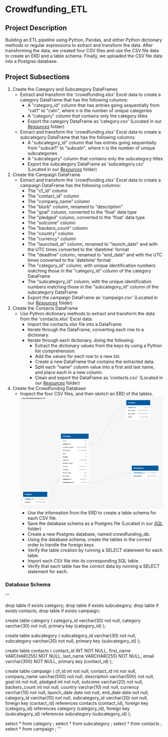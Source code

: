 # Crowdfunding_ETL

## **Project Description**

Building an ETL pipeline using Python, Pandas, and either Python dictionary methods or regular expressions to extract and transform the data. After transforming the data, we created four CSV files and use the CSV file data to create an ERD and a table schema. Finally, we uploaded the CSV file data into a Postgres database.

## **Project Subsections**

1. Create the Category and Subcategory DataFrames
    - Extract and transform the 'crowdfunding.xlsx' Excel data to create a category DataFrame that has the following columns:
        - A "category_id" column that has entries going sequentially from "cat1" to "catn", where n is the number of unique categories
        - A "category" column that contains only the category titles
        - Export the category DataFrame as 'category.csv' (Located in our *[Resources](Resources)* folder)
    - Extract and transform the 'crowdfunding.xlsx' Excel data to create a subcategory DataFrame that has the following columns:
        - A "subcategory_id" column that has entries going sequentially from "subcat1" to "subcat*n*", where *n* is the number of unique subcategories
        - A "subcategory" column that contains only the subcategory titles
        - Export the subcategory DataFrame as 'subcategory.csv' (Located in our *[Resources](Resources)* folder)
1. Create the Campaign DataFrame
    - Extract and transform the 'crowdfunding.xlsx' Excel data to create a campaign DataFrame has the following columns:
        - The "cf_id" column
        - The "contact_id" column
        - The "company_name" column
        - The "blurb" column, renamed to "description"
        - The "goal" column, converted to the 'float' data type
        - The "pledged" column, converted to the 'float' data type
        - The "outcome" column
        - The "backers_count" column
        - The "country" column
        - The "currency" column
        - The "launched_at" column, renamed to "launch_date" and with the UTC times converted to the 'datetime' format
        - The "deadline" column, renamed to "end_date" and with the UTC times converted to the 'datetime' format
        - The "category_id" column, with unique identification numbers matching those in the "category_id" column of the category DataFrame
        - The "subcategory_id" column, with the unique identification numbers matching those in the "subcategory_id" column of the subcategory DataFrame
        - Export the campaign DataFrame as 'campaign.csv' (Located in our *[Resources](Resources)* folder)
1. Create the Contacts DataFrame
    - Use Python dictionary methods to extract and transform the data from the 'contacts.xlsx' Excel data:
        - Import the contacts.xlsx file into a DataFrame.
        - Iterate through the DataFrame, converting each row to a dictionary.
        - Iterate through each dictionary, doing the following:
            - Extract the dictionary values from the keys by using a Python list comprehension.
            - Add the values for each row to a new list.
            - Create a new DataFrame that contains the extracted data.
            - Split each "name" column value into a first and last name, and place each in a new column.
            - Clean and export the DataFrame as 'contacts.csv' (Located in our *[Resources](Resources)* folder)
1. Create the Crowdfunding Database
    - Inspect the four CSV files, and then sketch an ERD of the tables. ![ER Diagram](SQL/ER_Diagram.png)
        - Use the information from the ERD to create a table schema for each CSV file.
        - Save the database schema as a Postgres file (Located in our *[SQL](SQL)* folder)
        - Create a new Postgres database, named crowdfunding_db.
        - Using the database schema, create the tables in the correct order to handle the foreign keys.
        - Verify the table creation by running a SELECT statement for each table.
        - Import each CSV file into its corresponding SQL table.
        - Verify that each table has the correct data by running a SELECT statement for each.

### **Database Schema**

'''

drop table if exists category;
drop table if exists subcategory;
drop table if exists contacts;
drop table if exists campaign;

create table category (
category_id varchar(30) not null,
category varchar(30) not null,
primary key (category_id)
);

create table subcategory (
subcategory_id varchar(30) not null,
subcategory varchar(30) not null,
primary key (subcategory_id)
);

create table contacts (
contact_id INT  NOT NULL,
first_name VARCHAR(255)   NOT NULL,
last_name VARCHAR(255)   NOT NULL,
email varchar(300)   NOT NULL,
primary key (contact_id)
);

create table campaign (
cf_id int not null,
contact_id int not null,
company_name varchar(500) not null,
description varchar(500) not null,
goal int not null,
pledged int not null,
outcome varchar(20) not null,
backers_count int not null,
country varchar(10) not null,
currency varchar(10) not null,
launch_date date not null,
end_date date not null,
category_id varchar(10) not null,
subcategory_id varchar(20) not null,
foreign key (contact_id) references contacts (contact_id),
foreign key (category_id) references category (category_id),
foreign key (subcategory_id) references subcategory (subcategory_id)
);

select * from category ;
select * from subcategory ;
select * from contacts ;
select * from campaign ;
'''

